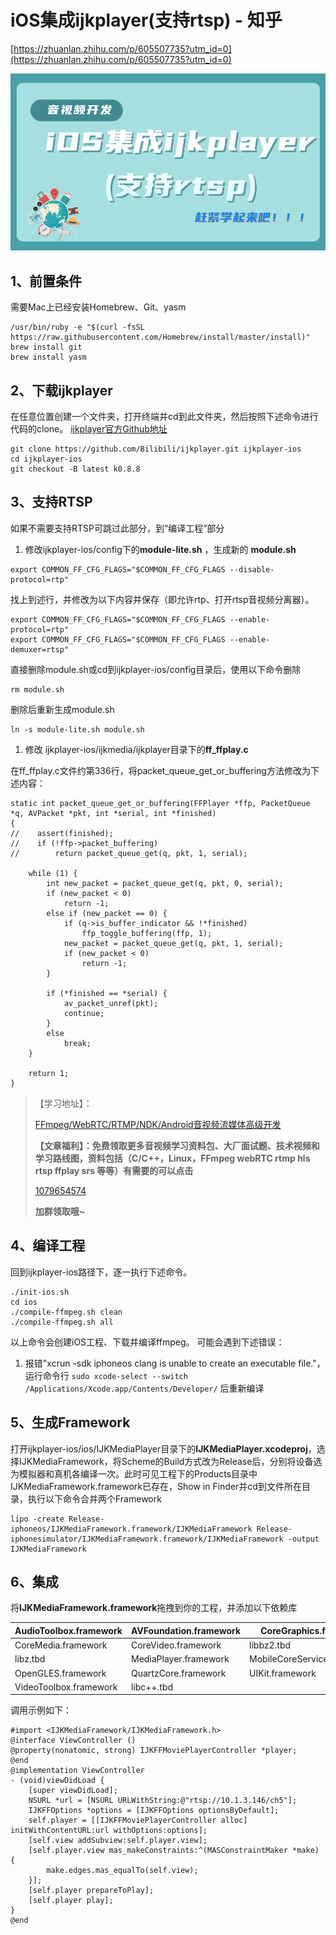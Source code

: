 # iOS集成ijkplayer(支持rtsp) - 知乎

[https://zhuanlan.zhihu.com/p/605507735?utm_id=0](https://zhuanlan.zhihu.com/p/605507735?utm_id=0)

![iOS%E9%9B%86%E6%88%90ijkplayer(%E6%94%AF%E6%8C%81rtsp)%20-%20%E7%9F%A5%E4%B9%8E%20c7aa48e861644214aa192656e5fca534/v2-2d7ecc334dc2cf1dcb9d3a709606bfde_1440w.jpg](iOS%E9%9B%86%E6%88%90ijkplayer(%E6%94%AF%E6%8C%81rtsp)%20-%20%E7%9F%A5%E4%B9%8E%20c7aa48e861644214aa192656e5fca534/v2-2d7ecc334dc2cf1dcb9d3a709606bfde_1440w.jpg)

## **1、前置条件**

需要Mac上已经安装Homebrew、Git、yasm

```
/usr/bin/ruby -e "$(curl -fsSL https://raw.githubusercontent.com/Homebrew/install/master/install)"
brew install git
brew install yasm
```

## **2、下载ijkplayer**

在任意位置创建一个文件夹，打开终端并cd到此文件夹，然后按照下述命令进行代码的clone。 [ijkplayer官方Github地址](https://link.zhihu.com/?target=https%3A//links.jianshu.com/go%3Fto%3Dhttps%253A%252F%252Fgithub.com%252FBilibili%252Fijkplayer)

```
git clone https://github.com/Bilibili/ijkplayer.git ijkplayer-ios
cd ijkplayer-ios
git checkout -B latest k0.8.8
```

## **3、支持RTSP**

如果不需要支持RTSP可跳过此部分，到“编译工程”部分

1. 修改ijkplayer-ios/config下的**module-lite.sh** ，生成新的 **module.sh**

```
export COMMON_FF_CFG_FLAGS="$COMMON_FF_CFG_FLAGS --disable-protocol=rtp"
```

找上到述行，并修改为以下内容并保存（即允许rtp、打开rtsp音视频分离器）。

```
export COMMON_FF_CFG_FLAGS="$COMMON_FF_CFG_FLAGS --enable-protocol=rtp"
export COMMON_FF_CFG_FLAGS="$COMMON_FF_CFG_FLAGS --enable-demuxer=rtsp"
```

直接删除module.sh或cd到ijkplayer-ios/config目录后，使用以下命令删除

```
rm module.sh
```

删除后重新生成module.sh

```
ln -s module-lite.sh module.sh
```

1. 修改 ijkplayer-ios/ijkmedia/ijkplayer目录下的**ff_ffplay.c**

在ff_ffplay.c文件约第336行，将packet_queue_get_or_buffering方法修改为下述内容：

```
static int packet_queue_get_or_buffering(FFPlayer *ffp, PacketQueue *q, AVPacket *pkt, int *serial, int *finished)
{
//    assert(finished);
//    if (!ffp->packet_buffering)
//        return packet_queue_get(q, pkt, 1, serial);

    while (1) {
        int new_packet = packet_queue_get(q, pkt, 0, serial);
        if (new_packet < 0)
            return -1;
        else if (new_packet == 0) {
            if (q->is_buffer_indicator && !*finished)
                ffp_toggle_buffering(ffp, 1);
            new_packet = packet_queue_get(q, pkt, 1, serial);
            if (new_packet < 0)
                return -1;
        }

        if (*finished == *serial) {
            av_packet_unref(pkt);
            continue;
        }
        else
            break;
    }

    return 1;
}
```

> 【学习地址】：
> 
> 
> [FFmpeg/WebRTC/RTMP/NDK/Android音视频流媒体高级开发](https://link.zhihu.com/?target=https%3A//ke.qq.com/course/3202131%3FflowToken%3D1042495)
> 
> **【文章福利】：免费领取更多音视频学习资料包、大厂面试题、技术视频和学习路线图，资料包括（C/C++，Linux，FFmpeg webRTC rtmp hls rtsp ffplay srs 等等）有需要的可以点击**
> 
> [1079654574](https://link.zhihu.com/?target=https%3A//jq.qq.com/%3F_wv%3D1027%26k%3DmgauMC3k)
> 
> **加群领取哦~**
> 

## **4、编译工程**

回到ijkplayer-ios路径下，逐一执行下述命令。

```
./init-ios.sh
cd ios
./compile-ffmpeg.sh clean
./compile-ffmpeg.sh all
```

以上命令会创建iOS工程、下载并编译ffmpeg。 可能会遇到下述错误：

1. 报错"xcrun -sdk iphoneos clang is unable to create an executable file."，运行命令行 `sudo xcode-select --switch /Applications/Xcode.app/Contents/Developer/` 后重新编译

## **5、生成Framework**

打开ijkplayer-ios/ios/IJKMediaPlayer目录下的**IJKMediaPlayer.xcodeproj**，选择IJKMediaFramework，将Scheme的Build方式改为Release后，分别将设备选为模拟器和真机各编译一次。此时可见工程下的Products目录中IJKMediaFramework.framework已存在，Show in Finder并cd到文件所在目录，执行以下命令合并两个Framework

```
lipo -create Release-iphoneos/IJKMediaFramework.framework/IJKMediaFramework Release-iphonesimulator/IJKMediaFramework.framework/IJKMediaFramework -output IJKMediaFramework
```

## **6、集成**

将**IJKMediaFramework.framework**拖拽到你的工程，并添加以下依赖库

| AudioToolbox.framework | AVFoundation.framework | CoreGraphics.framework |
| --- | --- | --- |
| CoreMedia.framework | CoreVideo.framework | libbz2.tbd |
| libz.tbd | MediaPlayer.framework | MobileCoreServices.framework |
| OpenGLES.framework | QuartzCore.framework | UIKit.framework |
| VideoToolbox.framework | libc++.tbd |  |

调用示例如下：

```
#import <IJKMediaFramework/IJKMediaFramework.h>
@interface ViewController ()
@property(nonatomic, strong) IJKFFMoviePlayerController *player;
@end
@implementation ViewController
- (void)viewDidLoad {
    [super viewDidLoad];
    NSURL *url = [NSURL URLWithString:@"rtsp://10.1.3.146/ch5"];
    IJKFFOptions *options = [IJKFFOptions optionsByDefault];
    self.player = [[IJKFFMoviePlayerController alloc] initWithContentURL:url withOptions:options];
    [self.view addSubview:self.player.view];
    [self.player.view mas_makeConstraints:^(MASConstraintMaker *make) {
        make.edges.mas_equalTo(self.view);
    }];
    [self.player prepareToPlay];
    [self.player play];
}
@end
```